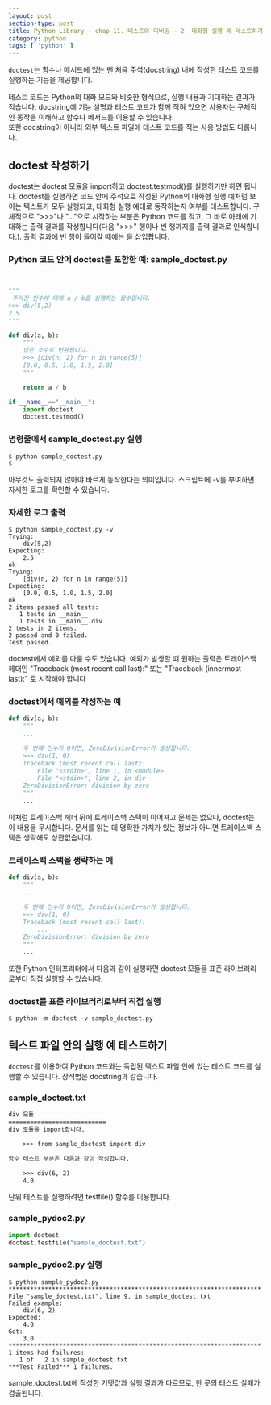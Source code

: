 ```yaml
---
layout: post
section-type: post
title: Python Library - chap 11. 테스트와 디버깅 - 2. 대화형 실행 예 테스트하기
category: python
tags: [ 'python' ]
---
```


`doctest`는 함수나 메서드에 있는 맨 처음 주석(docstring) 내에 작성한 테스트 코드를 실행하는 기능을 제공합니다.  

테스트 코드는 Python의 대화 모드와 비슷한 형식으로, 실행 내용과 기대하는 결과가 적습니다. docstring에 기능 설명과 테스트 코드가 함께 적혀 있으면 사용자는 구체적인 동작을 이해하고 함수나 메서드를 이용할 수 있습니다.  
또한 docstring이 아니라 외부 텍스트 파일에 테스트 코드를 적는 사용 방법도 다룹니다.

## doctest 작성하기
doctest는 doctest 모듈을 import하고 doctest.testmod()를 실행하기만 하면 됩니다. doctest를 실행하면 코드 안에 주석으로 작성된 Python의 대화형 실행 예처럼 보이는 텍스트가 모두 실행되고, 대화형 실행 예대로 동작하는지 여부를 테스트합니다. 구체적으로 ">>>"나 "..."으로 시작하는 부분은 Python 코드를 적고, 그 바로 아래에 기대하는 출력 결과를 작성합니다(다음 ">>>" 행이나 빈 행까지를 출력 결과로 인식합니다.). 출력 결과에 빈 행이 들어갈 때에는 <BLANKLINE>을 삽입합니다.

### Python 코드 안에 doctest를 포함한 예: sample_doctest.py

```python


"""
 주어진 인수에 대해 a / b를 실행하는 함수입니다.
>>> div(5,2)
2.5
"""

def div(a, b):
    """
    답은 소수로 반환됩니다.
    >>> [div(n, 2) for n in range(5)]
    [0.0, 0.5, 1.0, 1.5, 2.0]
    """

    return a / b

if __name__=="__main__":
    import doctest
    doctest.testmod()
```

### 명령줄에서 sample_doctest.py 실행

```
$ python sample_doctest.py
$
```

아무것도 출력되지 않아야 바르게 동작한다는 의미입니다. 스크립트에 -v를 부여하면 자세한 로그를 확인할 수 있습니다.

### 자세한 로그 출력

```
$ python sample_doctest.py -v
Trying:
    div(5,2)
Expecting:
    2.5
ok
Trying:
    [div(n, 2) for n in range(5)]
Expecting:
    [0.0, 0.5, 1.0, 1.5, 2.0]
ok
2 items passed all tests:
   1 tests in __main__
   1 tests in __main__.div
2 tests in 2 items.
2 passed and 0 failed.
Test passed.
```

doctest에서 예외를 다룰 수도 있습니다. 예외가 발생할 떄 원하는 출력은 트레이스백 헤더인  "Traceback (most recent call last):" 또는 "Traceback (innermost last):" 로 시작해야 합니다

### doctest에서 예외를 작성하는 예

```python
def div(a, b):
    """
    ...

    두 번째 인수가 0이면, ZeroDivisionError가 발생합니다.
    >>> div(1, 0)
    Traceback (most recent call last):
        File "<stdin>", line 1, in <module>
        File "<stdin>", line 2, in div
    ZeroDivisionError: division by zero
    """
    ...
```

이처럼 트레이스백 헤더 뒤에 트레이스백 스택이 이어져고 문제는 없으나, doctest는 이 내용을 무시합니다. 문서를 읽는 데 명확한 가치가 있는 정보가 아니면 트레이스백 스택은 생략해도 상관없습니다.

### 트레이스백 스택을 생략하는 예

```python
def div(a, b):
    """
    ...

    두 번째 인수가 0이면, ZeroDivisionError가 발생합니다.
    >>> div(1, 0)
    Traceback (most recent call last):
        ...
    ZeroDivisionError: division by zero
    """
    ...
```

또한 Python 인터프리터에서 다음과 같이 실행하면 doctest 모듈을 표준 라이브러리로부터 직접 실행할 수 있습니다.

### doctest를 표준 라이브러리로부터 직접 실행

```
$ python -m doctest -v sample_doctest.py
```

## 텍스트 파일 안의 실행 예 테스트하기
`doctest`를 이용하여 Python 코드와는 독립된 텍스트 파일 안에 있는 테스트 코드를 실행할 수 있습니다. 장석법은 docstring과 같습니다.

### sample_doctest.txt

```txt
div 모듈
===========================
div 모듈을 import합니다.

    >>> from sample_doctest import div

함수 테스트 부분은 다음과 같이 작성합니다.

    >>> div(6, 2)
    4.0
```
단위 테스트를 실행하려면 testfile() 함수를 이용합니다.

### sample_pydoc2.py

```python
import doctest
doctest.testfile("sample_doctest.txt")
```

### sample_pydoc2.py 실행

```
$ python sample_pydoc2.py
**********************************************************************
File "sample_doctest.txt", line 9, in sample_doctest.txt
Failed example:
    div(6, 2)
Expected:
    4.0
Got:
    3.0
**********************************************************************
1 items had failures:
   1 of   2 in sample_doctest.txt
***Test Failed*** 1 failures.
```
sample_doctest.txt에 작성한 기댓값과 실행 결과가 다르므로, 한 곳의 테스트 실패가 검출됩니다.
